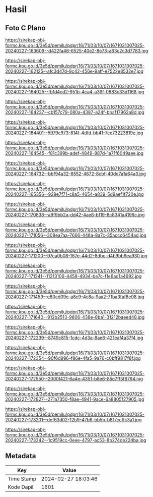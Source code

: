 # Hasil

## Foto C Plano

https://sirekap-obj-formc.kpu.go.id/3e5d/pemilu/pdpr/16/71/03/10/07/1671031007025-20240227-163609--d422fa46-6525-40e2-8e73-a63c2c3d7783.jpg

https://sirekap-obj-formc.kpu.go.id/3e5d/pemilu/pdpr/16/71/03/10/07/1671031007025-20240227-162125--afc3d47d-9c42-456e-9aff-e7522e8532e7.jpg

https://sirekap-obj-formc.kpu.go.id/3e5d/pemilu/pdpr/16/71/03/10/07/1671031007025-20240227-164025--fb1d4cd2-951b-4ca4-a39f-0883c33d1168.jpg

https://sirekap-obj-formc.kpu.go.id/3e5d/pemilu/pdpr/16/71/03/10/07/1671031007025-20240227-164237--cb157c79-080a-4387-a24f-bbaf17962a8d.jpg

https://sirekap-obj-formc.kpu.go.id/3e5d/pemilu/pdpr/16/71/03/10/07/1671031007025-20240227-164401--5979c973-814f-4dfd-bb41-7ce73223819e.jpg

https://sirekap-obj-formc.kpu.go.id/3e5d/pemilu/pdpr/16/71/03/10/07/1671031007025-20240227-164545--f81c399b-adef-4849-887d-1a71f6049aee.jpg

https://sirekap-obj-formc.kpu.go.id/3e5d/pemilu/pdpr/16/71/03/10/07/1671031007025-20240227-164732--bbf94a32-6552-4672-8cbf-40dd7a1a64a3.jpg

https://sirekap-obj-formc.kpu.go.id/3e5d/pemilu/pdpr/16/71/03/10/07/1671031007025-20240227-165356--929e7f71-c8a5-4654-a839-5d9aef1f720e.jpg

https://sirekap-obj-formc.kpu.go.id/3e5d/pemilu/pdpr/16/71/03/10/07/1671031007025-20240227-170838--a9f9bb2a-dd42-4ae8-bf19-8c8341a4196c.jpg

https://sirekap-obj-formc.kpu.go.id/3e5d/pemilu/pdpr/16/71/03/10/07/1671031007025-20240227-171056--308ea7aa-7666-448a-8a7c-35accc6454ad.jpg

https://sirekap-obj-formc.kpu.go.id/3e5d/pemilu/pdpr/16/71/03/10/07/1671031007025-20240227-171200--97ca0b08-167e-44d2-8dbc-d4b9bb9ea930.jpg

https://sirekap-obj-formc.kpu.go.id/3e5d/pemilu/pdpr/16/71/03/10/07/1671031007025-20240227-171341--11213106-4458-4934-be7c-f1e6ad1a4692.jpg

https://sirekap-obj-formc.kpu.go.id/3e5d/pemilu/pdpr/16/71/03/10/07/1671031007025-20240227-171459--e80cd09e-a8c9-4c8a-9aa2-71ba3faf8e08.jpg

https://sirekap-obj-formc.kpu.go.id/3e5d/pemilu/pdpr/16/71/03/10/07/1671031007025-20240227-171640--912b2513-9806-438e-8ba1-31212baeed48.jpg

https://sirekap-obj-formc.kpu.go.id/3e5d/pemilu/pdpr/16/71/03/10/07/1671031007025-20240227-172239--8749c815-1cdc-4d3a-8ae6-421eaf4a37f4.jpg

https://sirekap-obj-formc.kpu.go.id/3e5d/pemilu/pdpr/16/71/03/10/07/1671031007025-20240227-172354--90f6d996-f86e-4fa5-9a76-c0bff9817f8f.jpg

https://sirekap-obj-formc.kpu.go.id/3e5d/pemilu/pdpr/16/71/03/10/07/1671031007025-20240227-172550--2000f421-6a4e-4351-b8e6-85e7ff5f6794.jpg

https://sirekap-obj-formc.kpu.go.id/3e5d/pemilu/pdpr/16/71/03/10/07/1671031007025-20240227-172827--271a7350-f8ae-4941-9ace-6a8805f27905.jpg

https://sirekap-obj-formc.kpu.go.id/3e5d/pemilu/pdpr/16/71/03/10/07/1671031007025-20240227-173201--def63d02-12b9-47b6-bb5b-b817ccffc3a1.jpg

https://sirekap-obj-formc.kpu.go.id/3e5d/pemilu/pdpr/16/71/03/10/07/1671031007025-20240227-173342--1c9519cc-0eee-4797-ac53-8b274de224ba.jpg


## Metadata

| Key        | Value               |
| ---------- | ------------------- |
| Time Stamp | 2024-02-27 18:03:46 |
| Kode Dapil | 1601                |



